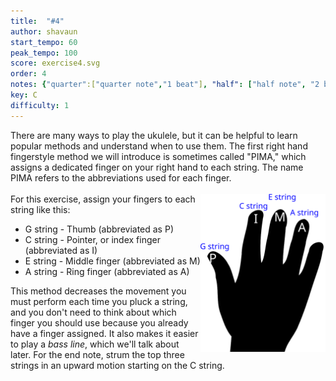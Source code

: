 ```yaml
---
title:  "#4"
author: shavaun
start_tempo: 60
peak_tempo: 100
score: exercise4.svg
order: 4
notes: {"quarter":["quarter note","1 beat"], "half": ["half note", "2 beats"]}
key: C
difficulty: 1
---
```


There are many ways to play the ukulele, but it can be helpful to learn popular methods and understand when to use them. The first right hand fingerstyle method we will introduce is sometimes called "PIMA," which assigns a dedicated finger on your right hand to each string. The name PIMA refers to the abbreviations used for each finger.<br><br>
<img src="../assets/img/handpima.svg" width="200px" style="float:right"/>
For this exercise, assign your fingers to each string like this:<br>
<ul>
<li>G string - Thumb (abbreviated as P)</li>
<li>C string - Pointer, or index finger (abbreviated as I)</li>
<li>E string - Middle finger (abbreviated as M)</li>
<li>A string - Ring finger (abbreviated as A)</li></ul>

This method decreases the movement you must perform each time you pluck a string, and you don't need to think about which finger you should use because you already have a finger assigned. It also makes it easier to play a *bass line*, which we'll talk about later. For the end note, strum the top three strings in an upward motion starting on the C string.